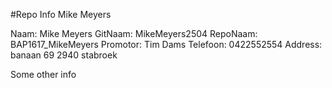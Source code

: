 #Repo Info Mike Meyers

<!---naam -->Naam: Mike Meyers 
<!---gitnaam -->GitNaam: MikeMeyers2504
<!---reponaam -->RepoNaam: BAP1617_MikeMeyers
<!---promotor -->Promotor: Tim Dams
<!---phone -->Telefoon: 0422552554
<!---address -->Address: banaan 69 2940 stabroek <!---end -->

Some other info
